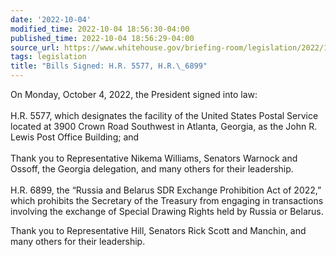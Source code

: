 ```yaml
---
date: '2022-10-04'
modified_time: 2022-10-04 18:56:30-04:00
published_time: 2022-10-04 18:56:29-04:00
source_url: https://www.whitehouse.gov/briefing-room/legislation/2022/10/04/bills-signed-h-r-5577-h-r-6899/
tags: legislation
title: "Bills Signed: H.R. 5577, H.R.\_6899"
---
```

 
On Monday, October 4, 2022, the President signed into law:  
   
H.R. 5577, which designates the facility of the United States Postal
Service located at 3900 Crown Road Southwest in Atlanta, Georgia, as the
John R. Lewis Post Office Building; and  
   
Thank you to Representative Nikema Williams, Senators Warnock and
Ossoff, the Georgia delegation, and many others for their leadership.  
   
H.R. 6899, the “Russia and Belarus SDR Exchange Prohibition Act of
2022,” which prohibits the Secretary of the Treasury from engaging in
transactions involving the exchange of Special Drawing Rights held by
Russia or Belarus.  
  
Thank you to Representative Hill, Senators Rick Scott and Manchin, and
many others for their leadership.  
  
   
  
   

